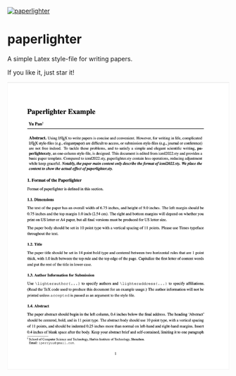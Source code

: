 [![paperlighter](https://img.shields.io/badge/version-0.1.1-green)](https://github.com/perryuu/paperlighter)

# paperlighter

A simple Latex style-file for writing papers.

If you like it, just star it!

![](figure/paperlighter_first_page.png)
